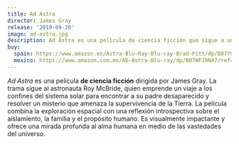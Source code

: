 ```yaml
---
title: Ad Astra
director: James Gray
release: '2019-09-20'
image: ad-astra.jpg
description: Ad Astra es una película de ciencia ficción que sigue a un astronauta que viaja a los confines del sistema solar en busca de su padre y respuestas sobre la humanidad.
buy:
  spain: https://www.amazon.es/Astra-Blu-Ray-Blu-ray-Brad-Pitt/dp/B07Y9W82KS/ref=sr_1_4?__mk_es_ES=%C3%85M%C3%85%C5%BD%C3%95%C3%91&crid=327S8RQ6PE3DS&dib=eyJ2IjoiMSJ9.ika45_roNTNsEw0fIf7k2Ng-ckek36umvn-z57gsfnw2sItB5RwKvlPB0pIr7_7JqVXCo8lowjT2Vkez-ra6M519hU9CoupOPnwsdF9lEhcttKTYlogNR6dbHjP0xNqFiJx71IIlASaLcKug6RjkoO1Htv4h0C3oxB7LqialjI0C_KunLycNGjEFrNj1b0FDp87RexZJW-9ncgEbM7oqwkZmHvhX_rWLqYlIWcmH8fSurbRqogakhe605_nPITb2b92JISCvKdgkv0jHAk-BjHDmrdeDbAXjsjpeHXGFHfg.OMevaOZsePqh52dPw-06NBGeKOTrgcljJNERxYU4IsU&dib_tag=se&keywords=ad+astra&qid=1726687850&sprefix=ad+astra%2Caps%2C289&sr=8-4
  mexico: https://www.amazon.com.mx/AD-Astra-Blu-ray/dp/B07WFJ9NX7/ref=sr_1_1?__mk_es_MX=%C3%85M%C3%85%C5%BD%C3%95%C3%91&crid=1ADSTLLQ17XYB&dib=eyJ2IjoiMSJ9.lt6cbGxAOTz303Phv2JnoHsg5JS7P4pzeYWcrhF4CYSy_Ut2iESUqM9199CDESxw6_SQJBcZ6xhw_MMOcxFHR1zAb_WAwHirML0WKurXW4WoUDdG5BOz7KKEmtHA3b9U5zwJEIN4LmQL_BQM52Yl8UI9dhcQP51FoGbf_N9HE0qJVzXrSwG95nSXUbz62FpeaWTlQdQ30qcUmH5p64xNDgPADxFTC3N32BkRjs0iPimrz1CBN3pq0BdrDIV4ZbXImI6mO7ylCGHxEQAaX7voO18KbnXulHcuIpMsc_JTs6o._0yXXImAwvmrlDSVmeK4EpHfKCYx8qQ2qGOKoJWWh5U&dib_tag=se&keywords=ad+astra&qid=1726687831&sprefix=ad+astra%2Caps%2C184&sr=8-1
---
```


_Ad Astra_ es una película **de ciencia ficción** dirigida por James Gray. La trama sigue al astronauta Roy McBride, quien emprende un viaje a los confines del sistema solar para encontrar a su padre desaparecido y resolver un misterio que amenaza la supervivencia de la Tierra. La película combina la exploración espacial con una reflexión introspectiva sobre el aislamiento, la familia y el propósito humano. Es visualmente impactante y ofrece una mirada profunda al alma humana en medio de las vastedades del universo.
